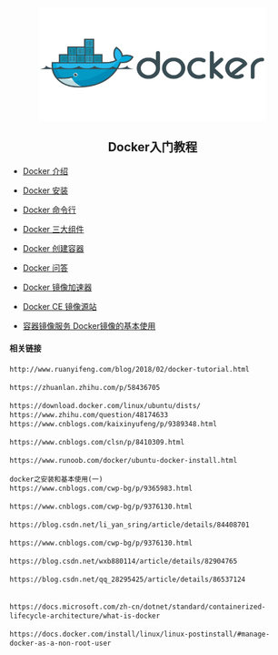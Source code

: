 
<p align="center">
<img width="400" align="center" src="Assets/bg2018020901.png"/>
<h2 align="center">Docker入门教程</h2>
</p>


* [Docker 介绍](01.Introduction.md)
* [Docker 安装](02.Install.md)
* [Docker 命令行](03.Command_Line.md)
* [Docker 三大组件](04.Containers_Images_Registries.md)
* [Docker 创建容器](05.Create_Docker_Containers.md)
* [Docker 问答](99.QA.md)



* [Docker 镜像加速器](https://yq.aliyun.com/articles/29941)
* [Docker CE 镜像源站](https://yq.aliyun.com/articles/110806)
* [容器镜像服务 Docker镜像的基本使用](https://yq.aliyun.com/articles/70756)




#### 相关链接
    http://www.ruanyifeng.com/blog/2018/02/docker-tutorial.html

    https://zhuanlan.zhihu.com/p/58436705

    https://download.docker.com/linux/ubuntu/dists/
    https://www.zhihu.com/question/48174633
    https://www.cnblogs.com/kaixinyufeng/p/9389348.html

    https://www.cnblogs.com/clsn/p/8410309.html

    https://www.runoob.com/docker/ubuntu-docker-install.html

    docker之安装和基本使用(一)
    https://www.cnblogs.com/cwp-bg/p/9365983.html

    https://www.cnblogs.com/cwp-bg/p/9376130.html

    https://blog.csdn.net/li_yan_sring/article/details/84408701

    https://www.cnblogs.com/cwp-bg/p/9376130.html

    https://blog.csdn.net/wxb880114/article/details/82904765

    https://blog.csdn.net/qq_28295425/article/details/86537124


    https://docs.microsoft.com/zh-cn/dotnet/standard/containerized-lifecycle-architecture/what-is-docker

    https://docs.docker.com/install/linux/linux-postinstall/#manage-docker-as-a-non-root-user
    
